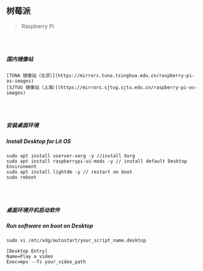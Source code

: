## 树莓派
> Raspberry Pi

<br><br>

##### 国内镜像站

```
[TUNA 镜像站（北京）](https://mirrors.tuna.tsinghua.edu.cn/raspberry-pi-os-images)
[SJTUG 镜像站（上海）](https://mirrors.sjtug.sjtu.edu.cn/raspberry-pi-os-images)
```

<br><br>

##### 安装桌面环境
##### Install Desktop for Lit OS

```
sudo apt install xserver-xorg -y //install Xorg
sudo apt install raspberrypi-ui-mods -y // install default Desktop Environment
sudo apt install lightdm -y // restart on boot
sudo reboot
```

<br><br>

##### 桌面环境开机启动软件
##### Run software on boot on Desktop
```
sudo vi /etc/xdg/autostart/your_script_name.desktop

[Desktop Entry]
Name=Play a video
Exec=mpv --fs your_video_path
```